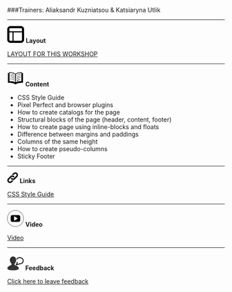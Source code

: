 ###Trainers: Aliaksandr Kuzniatsou & Katsiaryna Utlik

***
![HTML](https://github.com/rolling-scopes/course-curriculum/blob/master/img/layout.png) **Layout**

[LAYOUT FOR THIS WORKSHOP](https://www.dropbox.com/sh/zbm0eh5dk3rphyw/AABdfAzhSASRmtdpxASVhyHVa?dl=0) 

***

![HTML](https://github.com/rolling-scopes/course-curriculum/blob/master/img/book.png)  **Content**

- CSS Style Guide
- Pixel Perfect and browser plugins
- How to create catalogs for the page
- Structural blocks of the page (header, content, footer)
- How to create page using inline-blocks and floats
- Difference between margins and paddings
- Columns of the same height
- How to create pseudo-columns
- Sticky Footer

***


![HTML](https://github.com/rolling-scopes/course-curriculum/blob/master/img/links2.png)  **Links**

[CSS Style Guide](https://docs.google.com/document/d/1VuK4txlVwjtm7Y1JuonEfGr5eUpWOIU_KyLoMVM1Mj4/edit?usp=sharing) 


***

![HTML](https://github.com/rolling-scopes/course-curriculum/blob/master/img/video.png)   **Video**

[Video ](https://www.youtube.com/watch?v=-szAvgQP9co) 


***
![Feedback](https://github.com/rolling-scopes/course-curriculum/blob/master/img/feedback.png)
**Feedback**

[Click here to leave feedback](https://docs.google.com/forms/d/1F4NeS0oBq-CY805aqiPVp6CIrl4_nIYJ7Z_vUcMOFrQ/viewform)